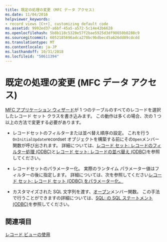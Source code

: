 ```yaml
---
title: 既定の処理の変更 (MFC データ アクセス)
ms.date: 11/04/2016
helpviewer_keywords:
- record views [C++], customizing default code
ms.assetid: 9992ed37-a6bf-45a5-a572-5c14e42b6628
ms.openlocfilehash: 5b8b118c5320e57f2bae5925d3df98650b0288c9
ms.sourcegitcommit: 6052185696adca270bc9bdbec45a626dd89cdcdd
ms.translationtype: MT
ms.contentlocale: ja-JP
ms.lasthandoff: 10/31/2018
ms.locfileid: "50611394"
---
```

# <a name="changes-you-might-make-to-the-default-code--mfc-data-access"></a>既定の処理の変更 (MFC データ アクセス)

[MFC アプリケーション ウィザード](../mfc/reference/database-support-mfc-application-wizard.md)が 1 つのテーブルのすべてのレコードを選択したレコード セット クラスを書き込みます。 この動作は多くの場合、次の 1 つ以上の方法で変更する必要があります。

- レコードセットのフィルターまたは並べ替え順序の設定。 これを行う`OnInitialUpdate`recordset オブジェクトを構築する前にその`Open`メンバー関数が呼び出されます。 詳細については、[レコード セット: レコードのフィルター処理 (ODBC)](../data/odbc/recordset-filtering-records-odbc.md)と[レコード セット: レコードの並べ替え (ODBC)](../data/odbc/recordset-sorting-records-odbc.md)を参照してください。

- レコードセットのパラメーター化。 実際のランタイム パラメーター値はフィルターの後に指定します。 詳細については、次を参照してください[レコード セット: レコード セット (ODBC) をパラメーター化。](../data/odbc/recordset-parameterizing-a-recordset-odbc.md)

- カスタマイズされた SQL 文字列を渡す、[オープン](../mfc/reference/crecordset-class.md#open)メンバー関数。 この手法で行うことができますの詳細については、[SQL: の SQL ステートメント (ODBC)](../data/odbc/sql-customizing-your-recordsets-sql-statement-odbc.md)を参照してください。

## <a name="see-also"></a>関連項目

[レコード ビューの使用](../data/using-a-record-view-mfc-data-access.md)